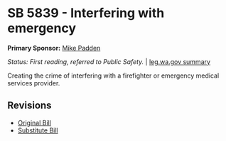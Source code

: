 # SB 5839 - Interfering with emergency
**Primary Sponsor:** [Mike Padden](/person/leg/mike.padden.md)

*Status: First reading, referred to Public Safety.* | [leg.wa.gov summary](https://app.leg.wa.gov/billsummary?BillNumber=5839&Year=2021)

Creating the crime of interfering with a firefighter or emergency medical services provider.

## Revisions
* [Original Bill](1/)
* [Substitute Bill](S/)